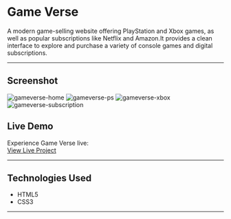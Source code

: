 # Game Verse

A modern game-selling website offering PlayStation and Xbox games, as well as popular subscriptions like Netflix and Amazon.It provides a clean interface to explore and purchase a variety of console games and digital subscriptions.

---

## Screenshot

![gameverse-home](https://github.com/user-attachments/assets/86230d3d-2aa3-4548-b874-55dcdf1a75d0)
![gameverse-ps](https://github.com/user-attachments/assets/95ca8163-6895-47b7-bd1c-cb7483850520)
![gameverse-xbox](https://github.com/user-attachments/assets/df3dc707-ed9f-4c89-802d-79af002f4075)
![gameverse-subscription](https://github.com/user-attachments/assets/b3c33603-0830-4be0-9678-6ee621069d96)


## Live Demo

Experience Game Verse live:  
[View Live Project](https://navas28.github.io/Game-website/)


---

## Technologies Used

- HTML5
- CSS3
---
